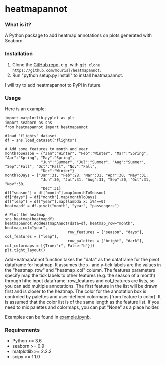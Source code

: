 heatmapannot
======

### What is it?
A Python package to add heatmap annotations on plots generated with Seaborn. 

### Installation

1. Clone the [GitHub repo](https://github.com/mourisl/heatmapannot), e.g. with `git clone https://github.com/mourisl/heatmapannot`.
2. Run "python setup.py install" to install heatmapannot.

I will try to add heatmapannot to PyPi in future.

### Usage
Here is an example:

```
import matplotlib.pyplot as plt
import seaborn as sns
from heatmapannot import heatmapannot

#load "flights" dataset
df = sns.load_dataset("flights")

# Add some features to month and year
monthToSeason = {"Jan":"Winter", "Feb":"Winter", "Mar":"Spring", "Apr":"Spring", "May":"Spring",
                "Jun":"Summer", "Jul":"Summer", "Aug":"Summer", "Sep":"Fall", "Oct":"Fall", "Nov":"Fall",
                "Dec":"Winter"}
monthToDays = {"Jan":31, "Feb":28, "Mar":31, "Apr":30, "May":31,
                "Jun":30, "Jul":31, "Aug":31, "Sep":30, "Oct":31, "Nov":30,
                "Dec":31}
df["season"] = df["month"].map(monthToSeason)
df["days"] = df["month"].map(monthToDays)
df["leap"] = df["year"].map(lambda x: x%4==0)
heatmapdf = df.pivot("month", "year", "passengers")

# Plot the heatmap
sns.heatmap(heatmapdf)
heatmapannot.AddHeatmapAnnot(data=df, heatmap_row="month", heatmap_col="year",
                            row_features = ["season", "days"], col_features = ["leap"],
                            row_palettes = ["bright", "dark"], col_colormaps = [{True:"r", False:"b"}])
plt.tight_layout()
```

AddHeatmapAnnot function takes the "data" as the dataframe for the pivot dataframe for heatmap. It assumes the x- and y-tick labels are the values in the "heatmap_row" and "heatmap_col" column. The features parameters specify map the tick labels to other features (e.g. the season of a month) through hthe input dataframe. row_features and col_features are lists, so you can add multiple annotations. The first feature in the list will be drawn first and is closer to the heatmap. The color for the annotation box is controled by palettes and user-defined colormaps (from feature to color). It is assumed that the color list is of the same length as the feature list. If you need to mix palettes and colormaps, you can put "None" as a place holder.  

Examples can be found in [example.ipynb](https://github.com/mourisl/heatmapannot/blob/main/example.ipynb).

### Requirements
+ Python >= 3.6
+ seaborn >= 0.9
+ matplotlib >= 2.2.2
+ scipy >= 1.1.0

